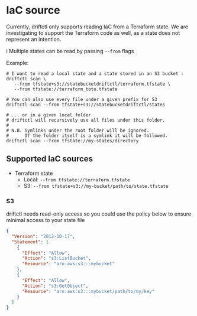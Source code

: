 # IaC source

Currently, driftctl only supports reading IaC from a Terraform state.
We are investigating to support the Terraform code as well, as a state does not represent an intention.

ℹ️ Multiple states can be read by passing `--from` flags

Example:
```shell
# I want to read a local state and a state stored in an S3 bucket :
driftctl scan \
   --from tfstate+s3://statebucketdriftctl/terraform.tfstate \
   --from tfstate://terraform_toto.tfstate

# You can also use every file under a given prefix for S3
driftctl scan --from tfstate+s3://statebucketdriftctl/states

# ... or in a given local folder
# driftctl will recursively use all files under this folder.
#
# N.B. Symlinks under the root folder will be ignored.
#      If the folder itself is a symlink it will be followed.
driftctl scan --from tfstate://my-states/directory
```


## Supported IaC sources

* Terraform state
  * Local: `--from tfstate://terraform.tfstate`
  * S3: `--from tfstate+s3://my-bucket/path/to/state.tfstate`

### S3

driftctl needs read-only access so you could use the policy below to ensure minimal access to your state file

```json
{
  "Version": "2012-10-17",
  "Statement": [
    {
      "Effect": "Allow",
      "Action": "s3:ListBucket",
      "Resource": "arn:aws:s3:::mybucket"
    },
    {
      "Effect": "Allow",
      "Action": "s3:GetObject",
      "Resource": "arn:aws:s3:::mybucket/path/to/my/key"
    }
  ]
}
```
